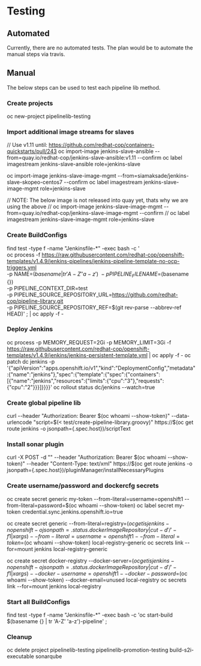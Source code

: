 # Testing
## Automated
Currently, there are no automated tests. The plan would be to automate the manual steps via travis.

## Manual
The below steps can be used to test each pipeline lib method.

### Create projects
oc new-project pipelinelib-testing

### Import additional image streams for slaves
// Use v1.11 until: https://github.com/redhat-cop/containers-quickstarts/pull/243
oc import-image jenkins-slave-ansible --from=quay.io/redhat-cop/jenkins-slave-ansible:v1.11 --confirm
oc label imagestream jenkins-slave-ansible role=jenkins-slave

oc import-image jenkins-slave-image-mgmt --from=siamaksade/jenkins-slave-skopeo-centos7 --confirm
oc label imagestream jenkins-slave-image-mgmt role=jenkins-slave

// NOTE: The below image is not released into quay yet, thats why we are using the above
// oc import-image jenkins-slave-image-mgmt --from=quay.io/redhat-cop/jenkins-slave-image-mgmt --confirm
// oc label imagestream jenkins-slave-image-mgmt role=jenkins-slave

### Create BuildConfigs
find test -type f -name "Jenkinsfile-*" -exec bash -c '\
    oc process -f https://raw.githubusercontent.com/redhat-cop/openshift-templates/v1.4.9/jenkins-pipelines/jenkins-pipeline-template-no-ocp-triggers.yml \
    -p NAME=$(basename {} | tr 'A-Z' 'a-z') \
    -p PIPELINE_FILENAME=$(basename {}) \
    -p PIPELINE_CONTEXT_DIR=test \
    -p PIPELINE_SOURCE_REPOSITORY_URL=https://github.com/redhat-cop/pipeline-library.git \
    -p PIPELINE_SOURCE_REPOSITORY_REF=$(git rev-parse --abbrev-ref HEAD)' \; | oc apply -f -

### Deploy Jenkins
oc process -p MEMORY_REQUEST=2Gi -p MEMORY_LIMIT=3Gi -f https://raw.githubusercontent.com/redhat-cop/openshift-templates/v1.4.9/jenkins/jenkins-persistent-template.yml | oc apply -f -
oc patch dc jenkins -p '{"apiVersion":"apps.openshift.io/v1","kind":"DeploymentConfig","metadata":{"name":"jenkins"},"spec":{"template":{"spec":{"containers":[{"name":"jenkins","resources":{"limits":{"cpu":"3"},"requests":{"cpu":"2"}}}]}}}}'
oc rollout status dc/jenkins --watch=true

### Create global pipeline lib
curl --header "Authorization: Bearer $(oc whoami --show-token)" --data-urlencode "script=$(< test/create-pipeline-library.groovy)" https://$(oc get route jenkins -o jsonpath={.spec.host})/scriptText

### Install sonar plugin
curl -X POST -d "<jenkins><install plugin='sonar@2.9' /></jenkins>" --header "Authorization: Bearer $(oc whoami --show-token)" --header "Content-Type: text/xml" https://$(oc get route jenkins -o jsonpath={.spec.host})/pluginManager/installNecessaryPlugins

### Create username/password and dockercfg secrets
oc create secret generic my-token --from-literal=username=openshift1 --from-literal=password=$(oc whoami --show-token)
oc label secret my-token credential.sync.jenkins.openshift.io=true

oc create secret generic --from-literal=registry=$(oc get is jenkins -n openshift -o jsonpath={.status.dockerImageRepository} | cut -d '/' -f1 | xargs) --from-literal=username=openshift1 --from-literal=token=$(oc whoami --show-token) local-registry-generic
oc secrets link --for=mount jenkins local-registry-generic

oc create secret docker-registry --docker-server=$(oc get is jenkins -n openshift -o jsonpath={.status.dockerImageRepository} | cut -d '/' -f1 | xargs) --docker-username=openshift1 --docker-password=$(oc whoami --show-token) --docker-email=unused local-registry
oc secrets link --for=mount jenkins local-registry

### Start all BuildConfigs
find test -type f -name "Jenkinsfile-*" -exec bash -c 'oc start-build $(basename {} | tr 'A-Z' 'a-z')-pipeline' \;

### Cleanup
oc delete project pipelinelib-testing pipelinelib-promotion-testing build-s2i-executable sonarqube